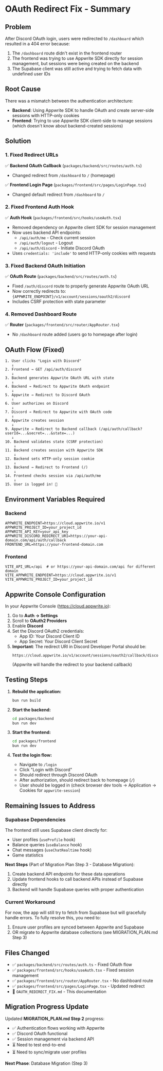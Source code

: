 # OAuth Redirect Fix - Summary

## Problem
After Discord OAuth login, users were redirected to `/dashboard` which resulted in a 404 error because:
1. The `/dashboard` route didn't exist in the frontend router
2. The frontend was trying to use Appwrite SDK directly for session management, but sessions were being created on the backend
3. The Supabase client was still active and trying to fetch data with undefined user IDs

## Root Cause
There was a mismatch between the authentication architecture:
- **Backend**: Using Appwrite SDK to handle OAuth and create server-side sessions with HTTP-only cookies
- **Frontend**: Trying to use Appwrite SDK client-side to manage sessions (which doesn't know about backend-created sessions)

## Solution

### 1. Fixed Redirect URLs
✅ **Backend OAuth Callback** (`packages/backend/src/routes/auth.ts`)
- Changed redirect from `/dashboard` to `/` (homepage)

✅ **Frontend Login Page** (`packages/frontend/src/pages/LoginPage.tsx`)
- Changed default redirect from `/dashboard` to `/`

### 2. Fixed Frontend Auth Hook
✅ **Auth Hook** (`packages/frontend/src/hooks/useAuth.tsx`)
- Removed dependency on Appwrite client SDK for session management
- Now uses backend API endpoints:
  - `/api/auth/me` - Check current session
  - `/api/auth/logout` - Logout
  - `/api/auth/discord` - Initiate Discord OAuth
- Uses `credentials: 'include'` to send HTTP-only cookies with requests

### 3. Fixed Backend OAuth Initiation
✅ **OAuth Route** (`packages/backend/src/routes/auth.ts`)
- Fixed `/auth/discord` route to properly generate Appwrite OAuth URL
- Now correctly redirects to: `{APPWRITE_ENDPOINT}/v1/account/sessions/oauth2/discord`
- Includes CSRF protection with state parameter

### 4. Removed Dashboard Route
✅ **Router** (`packages/frontend/src/router/AppRouter.tsx`)
- No `/dashboard` route added (users go to homepage after login)

## OAuth Flow (Fixed)

```
1. User clicks "Login with Discord"
   ↓
2. Frontend → GET /api/auth/discord
   ↓
3. Backend generates Appwrite OAuth URL with state
   ↓
4. Backend → Redirect to Appwrite OAuth endpoint
   ↓
5. Appwrite → Redirect to Discord OAuth
   ↓
6. User authorizes on Discord
   ↓
7. Discord → Redirect to Appwrite with OAuth code
   ↓
8. Appwrite creates session
   ↓
9. Appwrite → Redirect to Backend callback (/api/auth/callback?userId=...&secret=...&state=...)
   ↓
10. Backend validates state (CSRF protection)
    ↓
11. Backend creates session with Appwrite SDK
    ↓
12. Backend sets HTTP-only session cookie
    ↓
13. Backend → Redirect to Frontend (/)
    ↓
14. Frontend checks session via /api/auth/me
    ↓
15. User is logged in! 🎉
```

## Environment Variables Required

### Backend
```env
APPWRITE_ENDPOINT=https://cloud.appwrite.io/v1
APPWRITE_PROJECT_ID=your_project_id
APPWRITE_API_KEY=your_api_key
APPWRITE_DISCORD_REDIRECT_URI=https://your-api-domain.com/api/auth/callback
FRONTEND_URL=https://your-frontend-domain.com
```

### Frontend
```env
VITE_API_URL=/api  # or https://your-api-domain.com/api for different domain
VITE_APPWRITE_ENDPOINT=https://cloud.appwrite.io/v1
VITE_APPWRITE_PROJECT_ID=your_project_id
```

## Appwrite Console Configuration

In your Appwrite Console (https://cloud.appwrite.io):

1. Go to **Auth → Settings**
2. Scroll to **OAuth2 Providers**
3. Enable **Discord**
4. Set the Discord OAuth2 credentials:
   - App ID: Your Discord Client ID
   - App Secret: Your Discord Client Secret
5. **Important**: The redirect URI in Discord Developer Portal should be:
   ```
   https://cloud.appwrite.io/v1/account/sessions/oauth2/callback/discord/YOUR_PROJECT_ID
   ```
   (Appwrite will handle the redirect to your backend callback)

## Testing Steps

1. **Rebuild the application:**
   ```bash
   bun run build
   ```

2. **Start the backend:**
   ```bash
   cd packages/backend
   bun run dev
   ```

3. **Start the frontend:**
   ```bash
   cd packages/frontend
   bun run dev
   ```

4. **Test the login flow:**
   - Navigate to `/login`
   - Click "Login with Discord"
   - Should redirect through Discord OAuth
   - After authorization, should redirect back to homepage (`/`)
   - User should be logged in (check browser dev tools → Application → Cookies for `appwrite-session`)

## Remaining Issues to Address

### Supabase Dependencies
The frontend still uses Supabase client directly for:
- User profiles (`useProfile` hook)
- Balance queries (`useBalance` hook)
- Chat messages (`useChatRealtime` hook)
- Game statistics

**Next Steps** (Part of Migration Plan Step 3 - Database Migration):
1. Create backend API endpoints for these data operations
2. Update frontend hooks to call backend APIs instead of Supabase directly
3. Backend will handle Supabase queries with proper authentication

### Current Workaround
For now, the app will still try to fetch from Supabase but will gracefully handle errors. To fully resolve this, you need to:
1. Ensure user profiles are synced between Appwrite and Supabase
2. OR migrate to Appwrite database collections (see MIGRATION_PLAN.md Step 3)

## Files Changed
- ✅ `packages/backend/src/routes/auth.ts` - Fixed OAuth flow
- ✅ `packages/frontend/src/hooks/useAuth.tsx` - Fixed session management
- ✅ `packages/frontend/src/router/AppRouter.tsx` - No dashboard route
- ✅ `packages/frontend/src/pages/LoginPage.tsx` - Updated redirect
- 📝 `OAUTH_REDIRECT_FIX.md` - This documentation

## Migration Progress Update

Updated **MIGRATION_PLAN.md Step 2** progress:
- ✅ Authentication flows working with Appwrite
- ✅ Discord OAuth functional
- ✅ Session management via backend API
- ⏳ Need to test end-to-end
- ⏳ Need to sync/migrate user profiles

**Next Phase**: Database Migration (Step 3)

